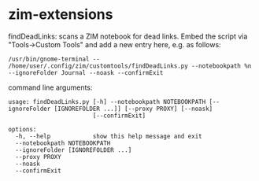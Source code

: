 # zim-extensions

findDeadLinks: scans a ZIM notebook for dead links.
Embed the script via "Tools->Custom Tools" and add a new entry here, e.g. as follows:

    /usr/bin/gnome-terminal -- /home/user/.config/zim/customtools/findDeadLinks.py --notebookpath %n --ignoreFolder Journal --noask --confirmExit


command line arguments:

    usage: findDeadLinks.py [-h] --notebookpath NOTEBOOKPATH [--ignoreFolder [IGNOREFOLDER ...]] [--proxy PROXY] [--noask]
                            [--confirmExit]

    options:
      -h, --help            show this help message and exit
      --notebookpath NOTEBOOKPATH
      --ignoreFolder [IGNOREFOLDER ...]
      --proxy PROXY
      --noask
      --confirmExit
